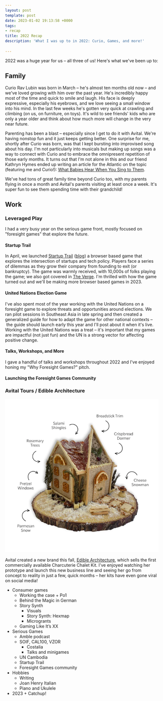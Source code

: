 ```yaml
---
layout: post
template: post
date: 2023-01-02 19:13:58 +0000
tags:
- recap
title: 2022 Recap
description: 'What I was up to in 2022: Curio, Games, and more!'

---
```

2022 was a huge year for us – all three of us! Here's what we've been up to:

## Family

Curio Rav Lubin was born in March – he's almost ten months old now – and we've loved growing with him over the past year. He's incredibly happy most of the time and quick to smile and laugh. His face is deeply expressive, especially his eyebrows, and we love seeing a small window into his mind. In the last few weeks he's gotten very quick at crawling and climbing (on us, on furniture, on toys). It's wild to see friends' kids who are only a year older and think about how much more will change in the very near future.

Parenting has been a blast – especially since I get to do it with Avital. We're having nonstop fun and it just keeps getting better. One surprise for me, shortly after Curio was born, was that I kept bursting into improvised song about his day. I'm not particularly into musicals but making up songs was a way to connect with Curio and to embrace the omnipresent repetition of those early months. It turns out that I'm not alone in this and our friend Kathryn Hymes ended up writing an article for the Atlantic on the topic (featuring me and Curio!): [What Babies Hear When You Sing to Them]().

We've had tons of great family time beyond Curio too, with my parents flying in once a month and Avital's parents visiting at least once a week. It's super fun to see them spending time with their grandchild!

## Work

### Leveraged Play

I had a very busy year on the serious game front, mostly focused on "foresight games" that explore the future.

#### Startup Trail

In April, we launched [Startup Trail](https://startuptrail.engine.is/) ([blog](https://blog.randylubin.com/new-game-startup-trail)) a browser based game that explores the intersection of startups and tech policy. Players face a series of dilemmas as they grow their company from founding to exit (or bankruptcy). The game was warmly received, with 10,000s of folks playing the game; we also got covered in [The Verge](https://www.theverge.com/2022/4/28/23045333/startup-trail-game-oregon). I'm thrilled with how the game turned out and we'll be making more browser based games in 2023.

#### United Nations Election Game

I've also spent most of the year working with the United Nations on a foresight game to explore threats and opportunities around elections. We ran pilot sessions in Southeast Asia in late spring and then created a generalized guide for how to adapt the game for other national contexts – the guide should launch early this year and I'll post about it when it's live. Working with the United Nations was a treat – it's important that my games are impactful (not just fun) and the UN is a strong vector for affecting positive change.

#### Talks, Workshops, and More

I gave a handful of talks and workshops throughout 2022 and I've enjoyed honing my "Why Foresight Games?" pitch. 

#### Launching the Foresight Games Community

### Avital Tours / Edible Architecture

![](/images/charcuterie-chateau-callouts.webp)

Avital created a new brand this fall, [Edible Architecture](https://ediblearchitecture.com/), which sells the first commercially available Charcuterie Chalet Kit. I've enjoyed watching her prototype and launch this new business line and seeing her go from concept to reality in just a few, quick months – her kits have even gone viral on social media!

* Consumer games
  * Working the case + Po1
  * Behind the Magic in German
  * Story Synth
    * Visuals
    * Story Synth: Hexmap
    * Microgrants
  * Gaming Like It’s XX
* Serious Games
  * Amble podcast
  * SOIF, CAL100, VZOR
    * Costalia
    * Talks and minigames
  * UN Cambodia
  * Startup Trail
  * Foresight Games community
* Hobbies
  * Writing
  * Joan Henry Italian
  * Piano and Ukulele
* 2023 + Catchup!